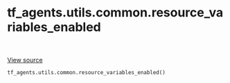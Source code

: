 <div itemscope itemtype="http://developers.google.com/ReferenceObject">
<meta itemprop="name" content="tf_agents.utils.common.resource_variables_enabled" />
<meta itemprop="path" content="Stable" />
</div>

# tf_agents.utils.common.resource_variables_enabled

<table class="tfo-notebook-buttons tfo-api" align="left">
</table>

<a target="_blank" href="https://github.com/tensorflow/agents/tree/master/tf_agents/utils/common.py">View
source</a>

``` python
tf_agents.utils.common.resource_variables_enabled()
```



<!-- Placeholder for "Used in" -->
